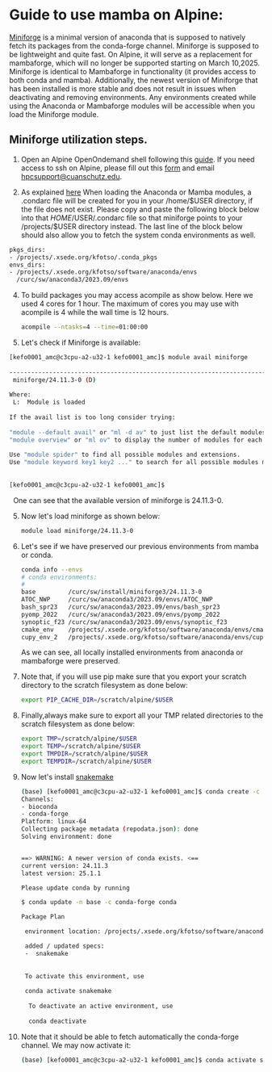 Guide to use mamba on Alpine:
=========================================================

[Miniforge](https://github.com/conda-forge/miniforge) is a minimal version of anaconda that is supposed to natively fetch its packages from the conda-forge channel.
Miniforge is supposed to be lightweight and quite fast. On Alpine, it will serve as a replacement for mambaforge, which will no longer be supported starting on March 10,2025.
Miniforge is identical to Mambaforge in functionality (it provides access to both conda and mamba). Additionally, the newest version of Miniforge that has been installed is more stable and does not result in issues when deactivating and removing environments. 
Any environments created while using the Anaconda or Mambaforge modules will be accessible when you load the Miniforge module. 

## Miniforge utilization steps.

1) Open an Alpine OpenOndemand shell following this [guide](https://github.com/tbrunetti/Alpine_HPC_Docs/blob/main/docs/source/login_shell_app.rst).
   If you need access to ssh on Alpine, please fill out this [form](https://ucdenverdata.formstack.com/forms/alpine_ssh_request_form) and email hpcsupport@cuanschutz.edu.


2) As explained [here](https://curc.readthedocs.io/en/latest/software/python.html?highlight=condarc#configuring-conda-with-condarc) When loading the Anaconda or Mamba modules, a .condarc file will be created for you in your /home/$USER directory, if the file does not exist. Please copy and paste the following block below into that $HOME/$USER/.condarc file so that miniforge points to your /projects/$USER directory instead. The last line of the block below should also allow you to fetch the system conda environments as well.

```bash
pkgs_dirs:
- /projects/.xsede.org/kfotso/.conda_pkgs
envs_dirs:
- /projects/.xsede.org/kfotso/software/anaconda/envs
  /curc/sw/anaconda3/2023.09/envs
```

4)  To build packages you may access acompile as show below. Here we used 4 cores for 1 hour. The maximum of cores you may use with acompile is 4 while
    the wall time is 12 hours.
    ```bash
    acompile --ntasks=4 --time=01:00:00
    ```

5) Let's check if Miniforge is available:

  ```bash
  [kefo0001_amc@c3cpu-a2-u32-1 kefo0001_amc]$ module avail miniforge
                                                                                                                                                                                                                  
-------------------------------------------------------------------------------------------- Independent Applications --------------------------------------------------------------------------------------------
   miniforge/24.11.3-0 (D)                                                                                                                                                                                        
                                                                                                                                                                                                                  
  Where:                                                                                                                                                                                                          
   L:  Module is loaded                                                                                                                                                                                           
                                                                                                                                                                                                                  
If the avail list is too long consider trying:                                                                                                                                                                    
                                                                                                                                                                                                                  
"module --default avail" or "ml -d av" to just list the default modules.                                                                                                                                          
"module overview" or "ml ov" to display the number of modules for each name.                                                                                                                                      
                                                                                                                                                                                                                  
Use "module spider" to find all possible modules and extensions.                                                                                                                                                  
Use "module keyword key1 key2 ..." to search for all possible modules matching any of the "keys".                                                                                                                 
                                                                                                                                                                                                                  
                                                                                                                                                                                                                  
[kefo0001_amc@c3cpu-a2-u32-1 kefo0001_amc]$     
   ```

  One can see that the available version of miniforge is 24.11.3-0. 

5) Now let's load miniforge as shown below:
   
   ```bash
   module load miniforge/24.11.3-0
   ```

6) Let's see if we have preserved our previous environments from mamba or conda.
   ```bash
   conda info --envs
   # conda environments:
   #
   base         /curc/sw/install/miniforge3/24.11.3-0
   ATOC_NWP     /curc/sw/anaconda3/2023.09/envs/ATOC_NWP
   bash_spr23   /curc/sw/anaconda3/2023.09/envs/bash_spr23
   pyomp_2022   /curc/sw/anaconda3/2023.09/envs/pyomp_2022
   synoptic_f23 /curc/sw/anaconda3/2023.09/envs/synoptic_f23
   cmake_env    /projects/.xsede.org/kfotso/software/anaconda/envs/cmake_env
   cupy_env_2   /projects/.xsede.org/kfotso/software/anaconda/envs/cupy_env_2
   ```
   As we can see, all locally installed environments from anaconda or mambaforge were preserved.

7) Note that, if you will use pip make sure that you export your scratch directory to the scratch filesystem as done below:
   ```bash
   export PIP_CACHE_DIR=/scratch/alpine/$USER
   ```

8) Finally,always make sure to export all your TMP related directories to the scratch filesystem as done below:
   ```bash
   export TMP=/scratch/alpine/$USER
   export TEMP=/scratch/alpine/$USER
   export TMPDIR=/scratch/alpine/$USER
   export TEMPDIR=/scratch/alpine/$USER
   ```

9) Now let's install [snakemake](https://github.com/snakemake/snakemake)

    ```bash
    (base) [kefo0001_amc@c3cpu-a2-u32-1 kefo0001_amc]$ conda create -c bioconda -n snakemake snakemake
   Channels:
   - bioconda
   - conda-forge
   Platform: linux-64
   Collecting package metadata (repodata.json): done
   Solving environment: done


    ==> WARNING: A newer version of conda exists. <==
    current version: 24.11.3
    latest version: 25.1.1

    Please update conda by running

    $ conda update -n base -c conda-forge conda

    Package Plan 

     environment location: /projects/.xsede.org/kfotso/software/anaconda/envs/snakemake

     added / updated specs:
     -  snakemake
                                                                                                                                                                             
                                                                                                                                                                                                                 
     To activate this environment, use                                                                                                                                                                               
                                                                                                                                                                                                                 
     conda activate snakemake                                                                                                                                                                                  
                                                                                                                                                                                                                 
      To deactivate an active environment, use                                                                                                                                                                        
                                                                                                                                                                                                                 
      conda deactivate                  
    ```

10) Note that it should be able to fetch automatically the conda-forge channel.
    We may now activate it:

    ```bash
    (base) [kefo0001_amc@c3cpu-a2-u32-1 kefo0001_amc]$ conda activate snakemake
    ```
